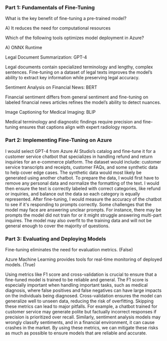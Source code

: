 ### Part 1: Fundamentals of Fine-Tuning

What is the key benefit of fine-tuning a pre-trained model?

A) It reduces the need for computational resources

Which of the following tools optimizes model deployment in Azure?

A) ONNX Runtime

Legal Document Summarization: GPT-4

Legal documents contain specialized terminology and lengthy, complex sentences. Fine-tuning on a dataset of legal texts improves the model’s ability to extract key information while preserving legal accuracy.

Sentiment Analysis on Financial News: BERT

Financial sentiment differs from general sentiment and fine-tuning on labeled financial news articles refines the model’s ability to detect nuances.

Image Captioning for Medical Imaging: BLIP

Medical terminology and diagnostic findings require precision and fine-tuning ensures that captions align with expert radiology reports.

### Part 2: Implementing Fine-Tuning on Azure

I would select GPT-4 from Azure AI Studio’s catalog and fine-tune it for a customer service chatbot that specializes in handling refund and return inquiries for an e-commerce platform. The dataset would include: customer service transcripts and receipts, customer FAQs, and some synthetic data to help cover edge cases. The synthetic data would most likely be generated using another chatbot. To prepare the data, I would first have to remove any personal data and normalize the formatting of the text. I would then ensure the text is correctly labeled with correct categories, like refund or inquiries, and balance out the data so each category is equally represented. After fine-tuning, I would measure the accuracy of the chatbot to see if it's responding to prompts correctly. Some challenges that the model may face are answering unclear prompts. For instance, there may be prompts the model did not train for or it might struggle answering multi-part inquires. The model may also overfit to the training data and will not be general enough to cover the majority of questions.

### Part 3: Evaluating and Deploying Models

Fine-tuning eliminates the need for evaluation metrics. (False)

Azure Machine Learning provides tools for real-time monitoring of deployed models. (True)

Using metrics like F1 score and cross-validation is crucial to ensure that a fine-tuned model is trained to be reliable and general. The F1 score is especially important when handling important tasks, such as medical diagnosis, where false positives and false negatives can have large impacts on the individuals being diagnosed. Cross-validation ensures the model can generalize well to unseen data, reducing the risk of overfitting. Skipping these metrics can lead to major pitfalls. For example, a chatbot trained for customer service may generate polite but factually incorrect responses if precision is prioritized over recall. Similarly, sentiment analysis models may wrongly classify sentiments, and in a financial environment, it can cause crashes in the market. By using these metrics, we can mitigate these risks as much as possible to ensure models that are reliable and accurate.

